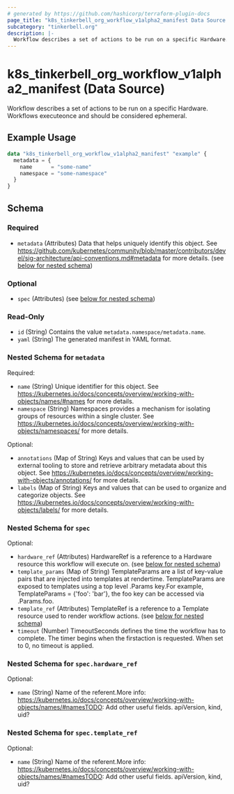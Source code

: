 ```yaml
---
# generated by https://github.com/hashicorp/terraform-plugin-docs
page_title: "k8s_tinkerbell_org_workflow_v1alpha2_manifest Data Source - terraform-provider-k8s"
subcategory: "tinkerbell.org"
description: |-
  Workflow describes a set of actions to be run on a specific Hardware. Workflows executeonce and should be considered ephemeral.
---
```


# k8s_tinkerbell_org_workflow_v1alpha2_manifest (Data Source)

Workflow describes a set of actions to be run on a specific Hardware. Workflows executeonce and should be considered ephemeral.

## Example Usage

```terraform
data "k8s_tinkerbell_org_workflow_v1alpha2_manifest" "example" {
  metadata = {
    name      = "some-name"
    namespace = "some-namespace"
  }
}
```

<!-- schema generated by tfplugindocs -->
## Schema

### Required

- `metadata` (Attributes) Data that helps uniquely identify this object. See https://github.com/kubernetes/community/blob/master/contributors/devel/sig-architecture/api-conventions.md#metadata for more details. (see [below for nested schema](#nestedatt--metadata))

### Optional

- `spec` (Attributes) (see [below for nested schema](#nestedatt--spec))

### Read-Only

- `id` (String) Contains the value `metadata.namespace/metadata.name`.
- `yaml` (String) The generated manifest in YAML format.

<a id="nestedatt--metadata"></a>
### Nested Schema for `metadata`

Required:

- `name` (String) Unique identifier for this object. See https://kubernetes.io/docs/concepts/overview/working-with-objects/names/#names for more details.
- `namespace` (String) Namespaces provides a mechanism for isolating groups of resources within a single cluster. See https://kubernetes.io/docs/concepts/overview/working-with-objects/namespaces/ for more details.

Optional:

- `annotations` (Map of String) Keys and values that can be used by external tooling to store and retrieve arbitrary metadata about this object. See https://kubernetes.io/docs/concepts/overview/working-with-objects/annotations/ for more details.
- `labels` (Map of String) Keys and values that can be used to organize and categorize objects. See https://kubernetes.io/docs/concepts/overview/working-with-objects/labels/ for more details.


<a id="nestedatt--spec"></a>
### Nested Schema for `spec`

Optional:

- `hardware_ref` (Attributes) HardwareRef is a reference to a Hardware resource this workflow will execute on. (see [below for nested schema](#nestedatt--spec--hardware_ref))
- `template_params` (Map of String) TemplateParams are a list of key-value pairs that are injected into templates at rendertime. TemplateParams are exposed to templates using a top level .Params key.For example, TemplateParams = {'foo': 'bar'}, the foo key can be accessed via .Params.foo.
- `template_ref` (Attributes) TemplateRef is a reference to a Template resource used to render workflow actions. (see [below for nested schema](#nestedatt--spec--template_ref))
- `timeout` (Number) TimeoutSeconds defines the time the workflow has to complete. The timer begins when the firstaction is requested. When set to 0, no timeout is applied.

<a id="nestedatt--spec--hardware_ref"></a>
### Nested Schema for `spec.hardware_ref`

Optional:

- `name` (String) Name of the referent.More info: https://kubernetes.io/docs/concepts/overview/working-with-objects/names/#namesTODO: Add other useful fields. apiVersion, kind, uid?


<a id="nestedatt--spec--template_ref"></a>
### Nested Schema for `spec.template_ref`

Optional:

- `name` (String) Name of the referent.More info: https://kubernetes.io/docs/concepts/overview/working-with-objects/names/#namesTODO: Add other useful fields. apiVersion, kind, uid?
